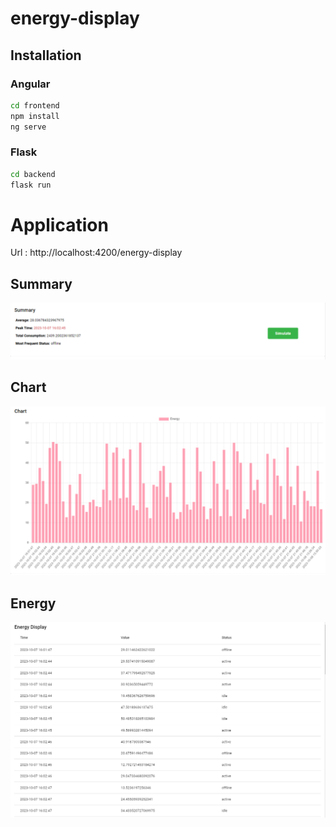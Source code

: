 # energy-display

## Installation

### Angular

```bash
cd frontend
npm install
ng serve
```

### Flask

```bash
cd backend
flask run
```

# Application

Url : http://localhost:4200/energy-display

## Summary

![Alt text](readmeimage/summary.png?raw=true "Summary")

## Chart

![Alt text](readmeimage/chart.png?raw=true "Chart")

## Energy

![Alt text](readmeimage/energy.png?raw=true "Energy")
